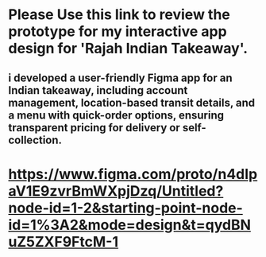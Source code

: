 # Please Use this link to review the prototype for my interactive app design for 'Rajah Indian Takeaway'.

## i developed a user-friendly Figma app for an Indian takeaway, including account management, location-based transit details, and a menu with quick-order options, ensuring transparent pricing for delivery or self-collection.


# https://www.figma.com/proto/n4dIpaV1E9zvrBmWXpjDzq/Untitled?node-id=1-2&starting-point-node-id=1%3A2&mode=design&t=qydBNuZ5ZXF9FtcM-1
